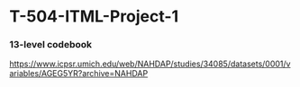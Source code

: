 # T-504-ITML-Project-1

### 13-level codebook
https://www.icpsr.umich.edu/web/NAHDAP/studies/34085/datasets/0001/variables/AGEG5YR?archive=NAHDAP